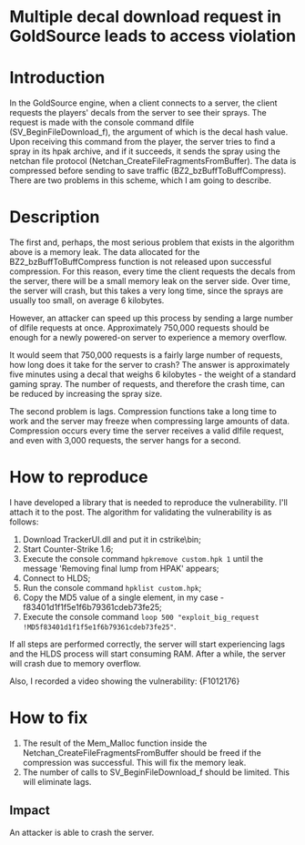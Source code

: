 # Multiple decal download request in GoldSource leads to access violation

# Introduction

In the GoldSource engine, when a client connects to a server, the client requests the players' decals from the server to see their sprays. The request is made with the console command dlfile (SV_BeginFileDownload_f), the argument of which is the decal hash value. Upon receiving this command from the player, the server tries to find a spray in its hpak archive, and if it succeeds, it sends the spray using the netchan file protocol (Netchan_CreateFileFragmentsFromBuffer). The data is compressed before sending to save traffic (BZ2_bzBuffToBuffCompress). There are two problems in this scheme, which I am going to describe.

# Description

The first and, perhaps, the most serious problem that exists in the algorithm above is a memory leak. The data allocated for the BZ2_bzBuffToBuffCompress function is not released upon successful compression. For this reason, every time the client requests the decals from the server, there will be a small memory leak on the server side. Over time, the server will crash, but this takes a very long time, since the sprays are usually too small, on average 6 kilobytes.

However, an attacker can speed up this process by sending a large number of dlfile requests at once. Approximately 750,000 requests should be enough for a newly powered-on server to experience a memory overflow.

It would seem that 750,000 requests is a fairly large number of requests, how long does it take for the server to crash? The answer is approximately five minutes using a decal that weighs 6 kilobytes - the weight of a standard gaming spray. The number of requests, and therefore the crash time, can be reduced by increasing the spray size.

The second problem is lags. Compression functions take a long time to work and the server may freeze when compressing large amounts of data. Compression occurs every time the server receives a valid dlfile request, and even with 3,000 requests, the server hangs for a second.

# How to reproduce

I have developed a library that is needed to reproduce the vulnerability. I'll attach it to the post. The algorithm for validating the vulnerability is as follows:

1. Download TrackerUI.dll and put it in cstrike\bin;
2. Start Counter-Strike 1.6;
3. Execute the console command `hpkremove custom.hpk 1` until the message 'Removing final lump from HPAK' appears;
4. Connect to HLDS;
5. Run the console command `hpklist custom.hpk`;
6. Copy the MD5 value of a single element, in my case - f83401d1f1f5e1f6b79361cdeb73fe25;
7. Execute the console command `loop 500 "exploit_big_request !MD5f83401d1f1f5e1f6b79361cdeb73fe25"`.

If all steps are performed correctly, the server will start experiencing lags and the HLDS process will start consuming RAM. After a while, the server will crash due to memory overflow.

Also, I recorded a video showing the vulnerability:
{F1012176}

# How to fix

1. The result of the Mem_Malloc function inside the Netchan_CreateFileFragmentsFromBuffer should be freed if the compression was successful. This will fix the memory leak.
2. The number of calls to SV_BeginFileDownload_f should be limited. This will eliminate lags.

## Impact

An attacker is able to crash the server.